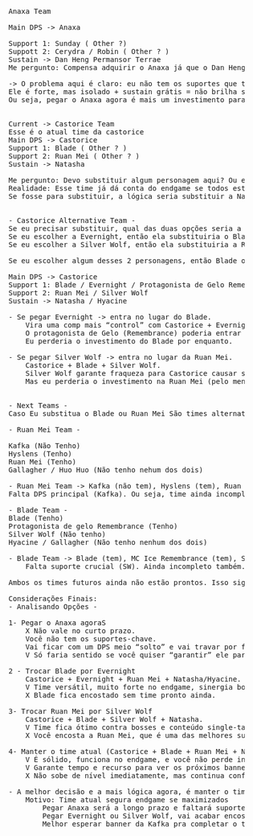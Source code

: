 <pre> 
	Anaxa Team
	
	Main DPS -> Anaxa <br>
	Support 1: Sunday ( Other ?)
	Suppott 2: Cerydra / Robin ( Other ? )
	Sustain -> Dan Heng Permansor Terrae
	Me pergunto: Compensa adquirir o Anaxa já que o Dan Heng será grátis? Porém não tenho support 1 e support 2 nem sei quais personagens podem substituir esses.
	
	-> O problema aqui é claro: eu não tem os suportes que transformam o Anaxa em monstro.
	Ele é forte, mas isolado + sustain grátis = não brilha sem Sunday/Robin.
	Ou seja, pegar o Anaxa agora é mais um investimento para o futuro, não um time jogável já.
	
	
	Current -> Castorice Team 
	Esse é o atual time da castorice
	Main DPS -> Castorice
	Support 1: Blade ( Other ? )
	Support 2: Ruan Mei ( Other ? )
	Sustain -> Natasha
	
	Me pergunto: Devo substituir algum personagem aqui? Ou esses já dão conta do endgame se estiverem maximizados?
	Realidade: Esse time já dá conta do endgame se todos estiverem bem buildados. O gargalo é mais a Natasha do que Blade/Ruan Mei.
	Se fosse para substituir, a lógica seria substituir a Natasha. 
	
	
	- Castorice Alternative Team -
	Se eu precisar substituir, qual das duas opções seria a melhor: Evernight ou Silver Wolf?
	Se eu escolher a Evernight, então ela substituiria o Blade (Protagonista de gelo Remembrance é alternativo e puramente opcional)
	Se eu escolher a Silver Wolf, então ela substituiria a Ruan Mei
	
	Se eu escolher algum desses 2 personagens, então Blade ou Ruan Mei ficaria na geladeira assim perderia o investimento que fiz até ter um time novo para esses dois personagens.
	
	Main DPS -> Castorice
	Support 1: Blade / Evernight / Protagonista de Gelo Remembrance
	Support 2: Ruan Mei / Silver Wolf
	Sustain -> Natasha / Hyacine
	
	- Se pegar Evernight -> entra no lugar do Blade.
		Vira uma comp mais “control” com Castorice + Evernight + Ruan Mei.
		O protagonista de Gelo (Remembrance) poderia entrar de reserva, mas não é essencial.
		Eu perderia o investimento do Blade por enquanto.
	
	- Se pegar Silver Wolf -> entra no lugar da Ruan Mei.
		Castorice + Blade + Silver Wolf.
		Silver Wolf garante fraqueza para Castorice causar sempre mais dano.
		Mas eu perderia o investimento na Ruan Mei (pelo menos nesse time principal).
	
	
	- Next Teams -
	Caso Eu substitua o Blade ou Ruan Mei São times alternativos que tenho para eles porém incompletos ainda
	
	- Ruan Mei Team -
	
	Kafka (Não Tenho)
	Hyslens (Tenho)
	Ruan Mei (Tenho)
	Gallagher / Huo Huo (Não tenho nehum dos dois)
	
	- Ruan Mei Team -> Kafka (não tem), Hyslens (tem), Ruan Mei (tem), Gallagher/Huohuo (não tem).
	Falta DPS principal (Kafka). Ou seja, time ainda incompleto.
	
	- Blade Team -
	Blade (Tenho)
	Protagonista de gelo Remembrance (Tenho)
	Silver Wolf (Não tenho)
	Hyacine / Gallagher (Não tenho nenhum dos dois)
	
	- Blade Team -> Blade (tem), MC Ice Remembrance (tem), Silver Wolf (não tem), Gallagher/Hyacine (não tem).
		Falta suporte crucial (SW). Ainda incompleto também.
	
	Ambos os times futuros ainda não estão prontos. Isso significa que tirar Blade ou Ruan Mei do time da Castorice agora gera prejuízo real, porque você não tem onde encaixá-los já.
	
	Considerações Finais:
	- Analisando Opções -
	
	1- Pegar o Anaxa agoraS
		X Não vale no curto prazo.
		Você não tem os suportes-chave.
		Vai ficar com um DPS meio “solto” e vai travar por falta de sinergia.
		V Só faria sentido se você quiser “garantir” ele para o futuro.
	
	2 - Trocar Blade por Evernight
		Castorice + Evernight + Ruan Mei + Natasha/Hyacine.
		V Time versátil, muito forte no endgame, sinergia boa de controle + DPS.
		X Blade fica encostado sem time pronto ainda.
	
	3- Trocar Ruan Mei por Silver Wolf
		Castorice + Blade + Silver Wolf + Natasha.
		V Time fica ótimo contra bosses e conteúdo single-target.
		X Você encosta a Ruan Mei, que é uma das melhores suportes universais do jogo (pode ser desperdício).
	
	4- Manter o time atual (Castorice + Blade + Ruan Mei + Natasha)
		V É sólido, funciona no endgame, e você não perde investimento.
		V Garante tempo e recurso para ver os próximos banners
		X Não sobe de nível imediatamente, mas continua confiável.
	
	- A melhor decisão e a mais lógica agora, é manter o time da Castorice como está e guardar as gemas.
		Motivo: Time atual segura endgame se maximizados
			Pegar Anaxa será a longo prazo e faltará suportes
			Pegar Evernight ou Silver Wolf, vai acabar encostando o Blade ou a Ruan Mei que estão com times incompletos, porém fica como substitutos ainda
			Melhor esperar banner da Kafka pra completar o time da hyslens ou de supports/Sustains como Hyacine /  HuoHuo / Gallagher

</pre>
